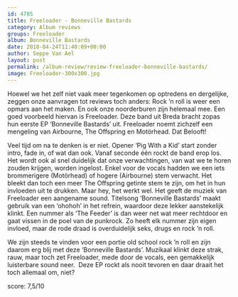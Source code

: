 ```yaml
---
id: 4785
title: Freeloader - Bonneville Bastards
category: Album reviews
groups: Freeloader
album: Bonneville Bastards
date: 2018-04-24T11:40:09+00:00
author: Seppe Van Ael
layout: post
permalink: /album-review/review-freeloader-bonneville-bastards/
image: Freeloader-300x300.jpg
---
```

Hoewel we het zelf niet vaak meer tegenkomen op optredens en dergelijke, zeggen onze aanvragen tot reviews toch anders: Rock ’n roll is weer een opmars aan het maken. En ook onze noorderburen zijn helemaal mee. Een goed voorbeeld hiervan is Freeloader. Deze band uit Breda bracht zopas hun eerste EP ‘Bonneville Bastards’ uit. Freeloader noemt zichzelf een mengeling van Airbourne, The Offspring en Motörhead. Dat Belooft!

Veel tijd om na te denken is er niet. Opener ‘Pig With a Kid’ start zonder intro, fade in, of wat dan ook. Vanaf seconde één rockt de band erop los. Het wordt ook al snel duidelijk dat onze verwachtingen, van wat we te horen zouden krijgen, worden ingelost. Enkel voor de vocals hadden we een iets brommerigere (Motörhead) of hogere (Airbourne) stem verwacht. Het bleekt dan toch een meer The Offspring getinte stem te zijn, om het in hun invloeden uit te drukken. Maar hey, het werkt wel. Het geeft de muziek van Freeloader een aangename sound. Titelsong ‘Bonneville Bastards’ maakt gebruik van een ‘ohohoh’ in het refrein, waardoor deze lekker aanstekelijk klinkt. Een nummer als ‘The Feeder’ is dan weer net wat meer rechtdoor en gaat vissen in de poel van de punkrock. Zo heeft elk nummer zijn eigen invloed, maar de rode draad is overduidelijk seks, drugs en rock ’n roll.

We zijn steeds te vinden voor een portie old school rock ’n roll en zijn daarom erg blij met deze ‘Bonneville Bastards’. Muzikaal klinkt deze strak, rauw, maar toch zet Freeloader, mede door de vocals, een gemakkelijk luisterbare sound neer.  Deze EP rockt als nooit tevoren en daar draait het toch allemaal om, niet?

score: 7,5/10

&nbsp;